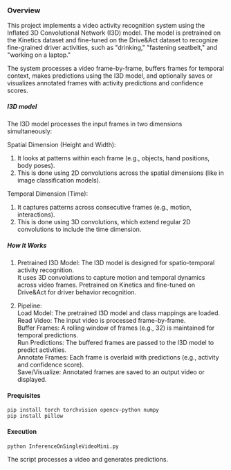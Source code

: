 ### Overview 
This project implements a video activity recognition system using the Inflated 3D Convolutional Network (I3D) model. The model is pretrained on the Kinetics dataset and fine-tuned on the Drive&Act dataset to recognize fine-grained driver activities, such as "drinking," "fastening seatbelt," and "working on a laptop."  

The system processes a video frame-by-frame, buffers frames for temporal context, makes predictions using the I3D model, and optionally saves or visualizes annotated frames with activity predictions and confidence scores.  

##### I3D model
The I3D model processes the input frames in two dimensions simultaneously:   

Spatial Dimension (Height and Width):   

1. It looks at patterns within each frame (e.g., objects, hand positions, body poses).  
2. This is done using 2D convolutions across the spatial dimensions (like in image classification models).   

Temporal Dimension (Time):  
1. It captures patterns across consecutive frames (e.g., motion, interactions).  
2. This is done using 3D convolutions, which extend regular 2D convolutions to include the time dimension.  

##### How It Works
1. Pretrained I3D Model:
The I3D model is designed for spatio-temporal activity recognition.  
It uses 3D convolutions to capture motion and temporal dynamics across video frames.
Pretrained on Kinetics and fine-tuned on Drive&Act for driver behavior recognition.  

2. Pipeline:  
Load Model: The pretrained I3D model and class mappings are loaded.  
Read Video: The input video is processed frame-by-frame.  
Buffer Frames: A rolling window of frames (e.g., 32) is maintained for temporal predictions.  
Run Predictions: The buffered frames are passed to the I3D model to predict activities.  
Annotate Frames: Each frame is overlaid with predictions (e.g., activity and confidence score).  
Save/Visualize: Annotated frames are saved to an output video or displayed.    

#### Prequisites  
```
pip install torch torchvision opencv-python numpy  
pip install pillow  
```
#### Execution
```
python InferenceOnSingleVideoMini.py
```
The script processes a video and generates predictions.

